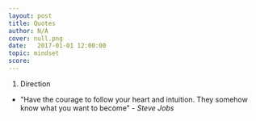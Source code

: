 ```yaml
---
layout: post
title: Quotes
author: N/A
cover: null.png
date:   2017-01-01 12:00:00
topic: mindset
score: 
---
```


1.	Direction
-	"Have the courage to follow your heart and intuition. They somehow know what you want to become" - *Steve Jobs*


